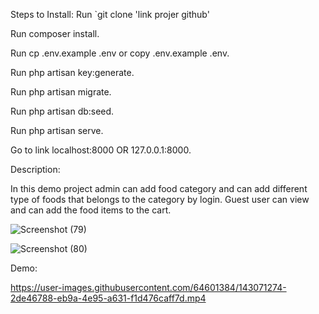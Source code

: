 Steps to Install:
Run `git clone 'link projer github'

Run composer install.

Run cp .env.example .env or copy .env.example .env.

Run php artisan key:generate.

Run php artisan migrate.

Run php artisan db:seed.

Run php artisan serve.

Go to link localhost:8000 OR 127.0.0.1:8000.

Description:

In this demo project admin can add food category and can add different type of foods that belongs to the category by login.
Guest user can view and can add the food items to the cart.

![Screenshot (79)](https://user-images.githubusercontent.com/64601384/143071166-7c9d783b-a467-4504-a54e-03f719d3e802.png)

![Screenshot (80)](https://user-images.githubusercontent.com/64601384/143071188-1ef83ea2-45d4-4643-b33d-68719ab59b39.png)

Demo:



https://user-images.githubusercontent.com/64601384/143071274-2de46788-eb9a-4e95-a631-f1d476caff7d.mp4

